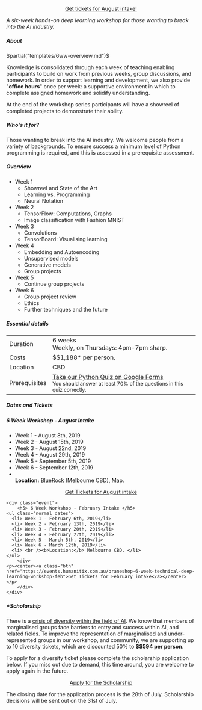 <p> <center> 
<a class="btn" href="https://events.humanitix.com.au/braneshop-6-week-technical-deep-learning-workshop">Get tickets for August intake!</a> </center> </p>

<p> <em class="tag">A six-week hands-on deep learning workshop for
those wanting to break into the AI industry.</em> </p>
<h5>About</h5>

$partial("templates/6ww-overview.md")$

<p> Knowledge is consolidated through each week of teaching enabling
participants to build on work from previous weeks, group discussions, and
homework. In order to support learning and development, we also provide
"<b>office hours</b>" once per week: a supportive environment in which to
complete assigned homework and solidify understanding. </p>
 
<p> At the end of the workshop series participants will have a showreel of
completed projects to demonstrate their ability. </p>

<h5>Who's it for?</h5>
<p>
Those wanting to break into the AI industry. We welcome people from a variety
of backgrounds. To ensure success a minimum level of Python programming is
required, and this is assessed in a prerequisite assessment.
</p>


<h5>Overview</h5>

<ul class="agenda">
  <li> Week 1
    <ul class="sub-agenda">
      <li> Showreel and State of the Art </li>
      <li> Learning vs. Programming </li>
      <li> Neural Notation </li>
    </ul>
  </li>
  <li> Week 2
    <ul class="sub-agenda">
      <li> TensorFlow: Computations, Graphs </li>
      <li> Image classification with Fashion MNIST </li>
    </ul>
  </li>
  <li> Week 3
    <ul class="sub-agenda">
      <li> Convolutions </li>
      <li> TensorBoard: Visualising learning </li>
    </ul>
  </li>
  <li> Week 4
    <ul class="sub-agenda">
      <li> Embedding and Autoencoding </li>
      <li> Unsupervised models </li>
      <li> Generative models </li>
      <li> Group projects </li>
    </ul>
  </li>
  <li> Week 5
    <ul class="sub-agenda">
      <li> Continue group projects </li>
    </ul>
  </li>
  <li> Week 6
    <ul class="sub-agenda">
      <li> Group project review </li>
      <li> Ethics </li>
      <li> Further techniques and the future </li>
    </ul>
  </li>
</ul>

<h5>Essential details</h5>
<table class="details" boder="0" cellspacing="0">
<tr>  <td class="item">  Duration </td>
      <td class="value"> 6 weeks
      <br /> Weekly, on Thursdays: 4pm-7pm sharp. </td>
</tr>
<tr>  <td class="item">  Costs    </td>
      <td class="value"> 
        $$1,188* per person.
      </td>
</tr>
<tr>  <td class="item">  Location </td>
      <td class="value"> CBD </td>
</tr>
<!--
<tr>  <td class="item">  Dates </td>
      <td class="value"> 
        $partial("templates/6ww-dates.md")$
      </td>
</tr>
<tr>  <td class="item">  Requirements </td>
      <td class="value"> 
      A laptop.
      </td>
</tr>
-->
<tr> <td class="item"> Prerequisites </td>
     <td class="value">
      <a href="https://goo.gl/forms/VncQkZLylzh8JWez1">Take our Python Quiz on Google Forms</a>
      <br />
      <small> You should answer at least 70% of the questions in this quiz
      correctly. </small>
     </td>
</table>

<p></p>

<h5>Dates and Tickets</h5>
<div class="events">
	<div class="event">
		<h5> 6 Week Workshop - August Intake </h5>
    <ul class="normal dates">
      <li> Week 1 - August 8th, 2019</li>
      <li> Week 2 - August 15th, 2019</li>
      <li> Week 3 - August 22nd, 2019</li>
      <li> Week 4 - August 29th, 2019</li>
      <li> Week 5 - September 5th, 2019</li>
      <li> Week 6 - September 12th, 2019</li>
      <li> <br /><b>Location:</b> 
      <a href="https://thebluerock.com.au/" rel="noopener">BlueRock</a>
      (Melbourne CBD),
      <a
      href="https://www.google.com.au/maps/place/BlueRock/@-37.811281,144.9549693,17z/data=!3m1!4b1!4m5!3m4!1s0x6ad65d4b1f638f5d:0x4a6c97cd2eb48059!8m2!3d-37.811281!4d144.957158">Map</a>.
      </li>
    </ul>
		<div>
    <p><center><a class="btn" href="https://events.humanitix.com.au/braneshop-6-week-technical-deep-learning-workshop">Get Tickets for August intake</a></center></p>
		</div>
	</div>


	<div class="event">
		<h5> 6 Week Workshop - February Intake </h5>
    <ul class="normal dates">
      <li> Week 1 - February 6th, 2019</li>
      <li> Week 2 - February 13th, 2019</li>
      <li> Week 3 - February 20th, 2019</li>
      <li> Week 4 - February 27th, 2019</li>
      <li> Week 5 - March 5th, 2019</li>
      <li> Week 6 - March 12th, 2019</li>
      <li> <br /><b>Location:</b> Melbourne CBD. </li>
    </ul>
		<div>
    <p><center><a class="btn" href="https://events.humanitix.com.au/braneshop-6-week-technical-deep-learning-workshop-feb">Get Tickets for February intake</a></center></p>
		</div>
	</div>

</div>

<p></p>
<h5>*Scholarship</h5>

<p> There is a <a target="_blank"
href="https://ainowinstitute.org/discriminatingsystems.pdf">crisis of
diversity within the field of AI</a>. We know that members of marginalised
groups face barriers to entry and success within AI, and related fields. To
improve the representation of marginalised and under-represented groups in our
workshop, and community, we are supporting up to 10 diversity tickets, which
are discounted 50% to <b>$$594 per person</b>.
</p>

<p> To apply for a diversity ticket please complete the scholarship
application below. If you miss out due to demand, this time around, you are
welcome to apply again in the future.  </p>

<p> <center> <a class="btn" href="https://noonvandersilk.typeform.com/to/Tnfm4a">Apply for the Scholarship</a> </center> </p>

<p>The closing date for the application process is the 28th of July.
Scholarship decisions will be sent out on the 31st of July.</p>
